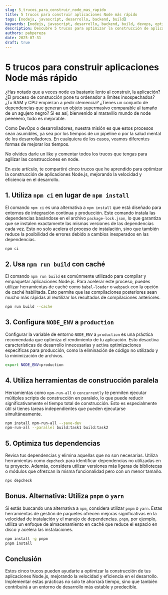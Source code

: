 ```yaml
---
slug: 5_trucos_para_construir_node_mas_rapido
title: 5 trucos para construir aplicaciones Node más rápido
tags: [nodejs, javascript, desarrollo, backend, build]
keywords: [nodejs, javascript, desarrollo, backend, build, devops, optimización]
description: Descubre 5 trucos para optimizar la construcción de aplicaciones Node.js, mejorando la velocidad y eficiencia en el desarrollo.
authors: pabpereza
date: 2025-07-31
draft: true
---
```


# 5 trucos para construir aplicaciones Node más rápido
¿Has notado que a veces node es bastante lento al construir, la aplicación? ¿El proceso de constucción pone tu ordenador a límites insospechados? ¿Tu RAM y CPU empiezan a pedir clemencia? ¿Tienes un conjunto de dependencias que generan un objeto supermasivo comparable al tamaño de un agujero negro? Si es así, bienvenido al maravillo mundo de node peeeeero, todo es mejorable. 

Como DevOps o desarrolladores, nuestra misión es que estos procesos sean asumibles, ya sea por los tiempos de un pipeline o por la salud mental de los desarrolladores. En cualquiera de los casos, veamos diferentes formas de mejorar los tiempos.

No olvides darle un like y comentar todos los trucos que tengas para agilizar las construcciones en node.

En este artículo, te compartiré cinco trucos que he aprendido para optimizar la construcción de aplicaciones Node.js, mejorando la velocidad y eficiencia en el desarrollo.

## 1. Utiliza `npm ci` en lugar de `npm install`
El comando `npm ci` es una alternativa a `npm install` que está diseñado para entornos de integración continua y producción. Este comando instala las dependencias basándose en el archivo `package-lock.json`, lo que garantiza que se instalen exactamente las mismas versiones de las dependencias cada vez. Esto no solo acelera el proceso de instalación, sino que también reduce la posibilidad de errores debido a cambios inesperados en las dependencias.

```bash
npm ci
```

## 2. Usa `npm run build` con caché
El comando `npm run build` es comúnmente utilizado para compilar y empaquetar aplicaciones Node.js. Para acelerar este proceso, puedes utilizar herramientas de caché como `babel-loader` o `webpack` con la opción de caché habilitada. Esto permite que las compilaciones posteriores sean mucho más rápidas al reutilizar los resultados de compilaciones anteriores.

```bash
npm run build --cache
```

## 3. Configura `NODE_ENV` a `production`
Configurar la variable de entorno `NODE_ENV` a `production` es una práctica recomendada que optimiza el rendimiento de tu aplicación. Esto desactiva características de desarrollo innecesarias y activa optimizaciones específicas para producción, como la eliminación de código no utilizado y la minimización de archivos.

```bash
export NODE_ENV=production
```

## 4. Utiliza herramientas de construcción paralela
Herramientas como `npm-run-all` o `concurrently` te permiten ejecutar múltiples scripts de construcción en paralelo, lo que puede reducir significativamente el tiempo total de construcción. Esto es especialmente útil si tienes tareas independientes que pueden ejecutarse simultáneamente.

```bash
npm install npm-run-all --save-dev
npm-run-all --parallel build:task1 build:task2
```

## 5. Optimiza tus dependencias
Revisa tus dependencias y elimina aquellas que no son necesarias. Utiliza herramientas como `depcheck` para identificar dependencias no utilizadas en tu proyecto. Además, considera utilizar versiones más ligeras de bibliotecas o módulos que ofrezcan la misma funcionalidad pero con un menor tamaño.

```bash
npx depcheck
```

## Bonus. Alternativa: Utiliza `pnpm` o `yarn`
Si estás buscando una alternativa a `npm`, considera utilizar `pnpm` o `yarn`. Estas herramientas de gestión de paquetes ofrecen mejoras significativas en la velocidad de instalación y el manejo de dependencias. `pnpm`, por ejemplo, utiliza un enfoque de almacenamiento en caché que reduce el espacio en disco y acelera las instalaciones.

```bash
npm install -g pnpm
pnpm install
```

## Conclusión
Estos cinco trucos pueden ayudarte a optimizar la construcción de tus aplicaciones Node.js, mejorando la velocidad y eficiencia en el desarrollo. Implementar estas prácticas no solo te ahorrará tiempo, sino que también contribuirá a un entorno de desarrollo más estable y predecible.
